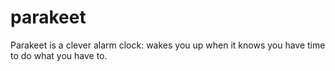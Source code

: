 parakeet
========

Parakeet is a clever alarm clock: wakes you up when it knows you have time to do what you have to.
